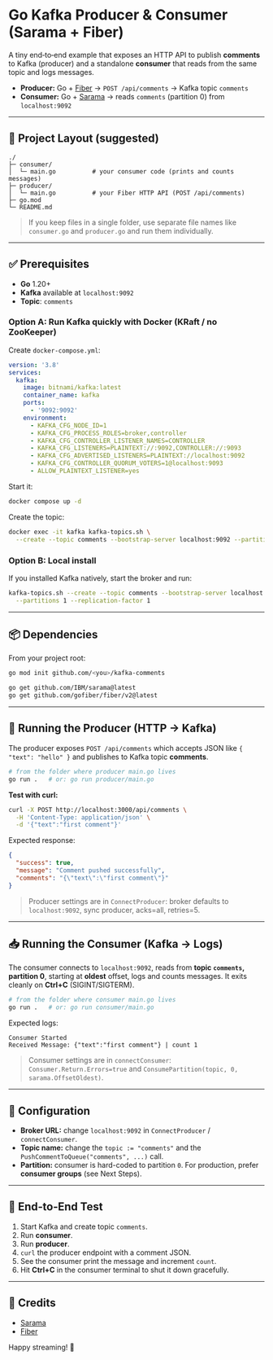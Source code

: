 # Go Kafka Producer & Consumer (Sarama + Fiber)

A tiny end‑to‑end example that exposes an HTTP API to publish **comments** to Kafka (producer) and a standalone **consumer** that reads from the same topic and logs messages.

* **Producer:** Go + [Fiber](https://github.com/gofiber/fiber) → `POST /api/comments` → Kafka topic `comments`
* **Consumer:** Go + [Sarama](https://github.com/IBM/sarama) → reads `comments` (partition 0) from `localhost:9092`

---

## 🧭 Project Layout (suggested)

```
./
├─ consumer/
│  └─ main.go          # your consumer code (prints and counts messages)
├─ producer/
│  └─ main.go          # your Fiber HTTP API (POST /api/comments)
├─ go.mod
└─ README.md
```

> If you keep files in a single folder, use separate file names like `consumer.go` and `producer.go` and run them individually.

---

## ✅ Prerequisites

* **Go** 1.20+
* **Kafka** available at `localhost:9092`
* **Topic**: `comments`

### Option A: Run Kafka quickly with Docker (KRaft / no ZooKeeper)

Create `docker-compose.yml`:

```yaml
version: '3.8'
services:
  kafka:
    image: bitnami/kafka:latest
    container_name: kafka
    ports:
      - '9092:9092'
    environment:
      - KAFKA_CFG_NODE_ID=1
      - KAFKA_CFG_PROCESS_ROLES=broker,controller
      - KAFKA_CFG_CONTROLLER_LISTENER_NAMES=CONTROLLER
      - KAFKA_CFG_LISTENERS=PLAINTEXT://:9092,CONTROLLER://:9093
      - KAFKA_CFG_ADVERTISED_LISTENERS=PLAINTEXT://localhost:9092
      - KAFKA_CFG_CONTROLLER_QUORUM_VOTERS=1@localhost:9093
      - ALLOW_PLAINTEXT_LISTENER=yes
```

Start it:

```bash
docker compose up -d
```

Create the topic:

```bash
docker exec -it kafka kafka-topics.sh \
  --create --topic comments --bootstrap-server localhost:9092 --partitions 1 --replication-factor 1
```

### Option B: Local install

If you installed Kafka natively, start the broker and run:

```bash
kafka-topics.sh --create --topic comments --bootstrap-server localhost:9092 \
  --partitions 1 --replication-factor 1
```

---

## 📦 Dependencies

From your project root:

```bash
go mod init github.com/<you>/kafka-comments

go get github.com/IBM/sarama@latest
go get github.com/gofiber/fiber/v2@latest
```

---

## 🚀 Running the Producer (HTTP → Kafka)

The producer exposes `POST /api/comments` which accepts JSON like `{ "text": "hello" }` and publishes to Kafka topic **comments**.

```bash
# from the folder where producer main.go lives
go run .   # or: go run producer/main.go
```

**Test with curl:**

```bash
curl -X POST http://localhost:3000/api/comments \
  -H 'Content-Type: application/json' \
  -d '{"text":"first comment"}'
```

Expected response:

```json
{
  "success": true,
  "message": "Comment pushed successfully",
  "comments": "{\"text\":\"first comment\"}"
}
```

> Producer settings are in `ConnectProducer`: broker defaults to `localhost:9092`, sync producer, acks=all, retries=5.

---

## 📥 Running the Consumer (Kafka → Logs)

The consumer connects to `localhost:9092`, reads from **topic `comments`, partition 0**, starting at **oldest** offset, logs and counts messages. It exits cleanly on **Ctrl+C** (SIGINT/SIGTERM).

```bash
# from the folder where consumer main.go lives
go run .   # or: go run consumer/main.go
```

Expected logs:

```
Consumer Started
Received Message: {"text":"first comment"} | count 1
```

> Consumer settings are in `connectConsumer`: `Consumer.Return.Errors=true` and `ConsumePartition(topic, 0, sarama.OffsetOldest)`.

---

## 🔧 Configuration

* **Broker URL:** change `localhost:9092` in `ConnectProducer` / `connectConsumer`.
* **Topic name:** change the `topic := "comments"` and the `PushCommentToQueue("comments", ...)` call.
* **Partition:** consumer is hard-coded to partition `0`. For production, prefer **consumer groups** (see Next Steps).

---

## 🧪 End‑to‑End Test

1. Start Kafka and create topic `comments`.
2. Run **consumer**.
3. Run **producer**.
4. `curl` the producer endpoint with a comment JSON.
5. See the consumer print the message and increment `count`.
6. Hit **Ctrl+C** in the consumer terminal to shut it down gracefully.

---

## 🙌 Credits

* [Sarama](https://github.com/IBM/sarama)
* [Fiber](https://github.com/gofiber/fiber)

Happy streaming! 💨
